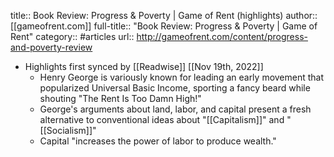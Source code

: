 title:: Book Review: Progress & Poverty | Game of Rent (highlights)
author:: [[gameofrent.com]]
full-title:: "Book Review: Progress & Poverty | Game of Rent"
category:: #articles
url:: http://gameofrent.com/content/progress-and-poverty-review

- Highlights first synced by [[Readwise]] [[Nov 19th, 2022]]
	- Henry George is variously known for leading an early movement that popularized Universal Basic Income, sporting a fancy beard while shouting "The Rent Is Too Damn High!"
	- George's arguments about land, labor, and capital present a fresh alternative to conventional ideas about "[[Capitalism]]" and "[[Socialism]]"
	- Capital "increases the power of labor to produce wealth."